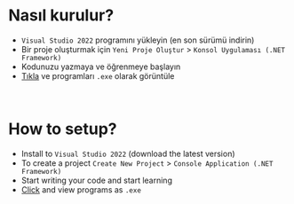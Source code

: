 # Nasıl kurulur?
- `Visual Studio 2022` programını yükleyin (en son sürümü indirin)
- Bir proje oluşturmak için `Yeni Proje Oluştur` > `Konsol Uygulaması (.NET Framework)`
- Kodunuzu yazmaya ve öğrenmeye başlayın
- [Tıkla](https://github.com/ardaltunel/c-sharp-ogren/releases) ve programları `.exe` olarak görüntüle

<br>

# How to setup?
- Install to `Visual Studio 2022` (download the latest version)
- To create a project `Create New Project` > `Console Application (.NET Framework)`
- Start writing your code and start learning
- [Click](https://github.com/ardaltunel/c-sharp-ogren/releases) and view programs as `.exe`
